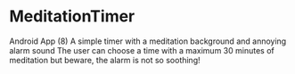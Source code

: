 # MeditationTimer
Android App (8) A simple timer with a meditation background and annoying alarm sound The user can choose a time with a maximum 30 minutes of meditation but beware, the alarm is not so soothing!
